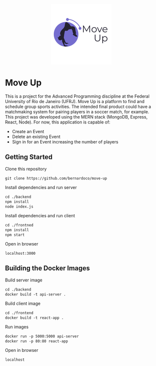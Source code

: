 <div align="center">
  <a href="https://github.com/bernardoco/move-up">
    <img src="./frontend/src/moveup-logo.png" alt="Move Up">
  </a>
</div>

# Move Up

This is a project for the Advanced Programming discipline at the Federal University of Rio de Janeiro (UFRJ).
Move Up is a platform to find and schedule group sports activities. The intended final product could have a matchmaking system for pairing players in a soccer match, for example. This project was developed using the MERN stack (MongoDB, Express, React, Node).
For now, this application is capable of:
* Create an Event
* Delete an existing Event
* Sign in for an Event increasing the number of players

## Getting Started
Clone this repository
```
git clone https://github.com/bernardoco/move-up
```
Install dependencies and run server
```
cd ./backend
npm install
node index.js
```
Install dependencies and run client
```
cd ./frontned
npm install
npm start
```
Open in browser
```
localhost:3000
```

## Building the Docker Images
Build server image
```
cd ./backend
docker build -t api-server .
```
Build client image
```
cd ./frontend
docker build -t react-app .
```
Run images
```
docker run -p 5000:5000 api-server
docker run -p 80:80 react-app
```
Open in browser
```
localhost
```
